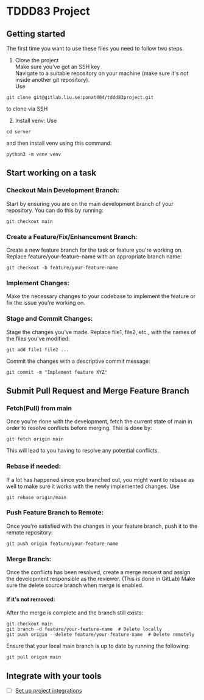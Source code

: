 # TDDD83 Project




## Getting started
The first time you want to use these files you need to follow two steps.
1. Clone the project  
Make sure you've got an SSH key  
Navigate to a suitable repository on your machine (make sure it's not inside another git repository).  
Use
```
git clone git@gitlab.liu.se:ponat404/tddd83project.git
```
to clone via SSH


2. Install venv:
Use 
```
cd server
``` 
and then install venv using this command:
```
python3 -m venv venv
```

## Start working on a task

### Checkout Main Development Branch: 
Start by ensuring you are on the main development branch of your repository. You can do this by running:  
```
git checkout main
```

### Create a Feature/Fix/Enhancement Branch:
Create a new feature branch for the task or feature you're working on. Replace feature/your-feature-name with an appropriate branch name:
```
git checkout -b feature/your-feature-name
```

### Implement Changes:
Make the necessary changes to your codebase to implement the feature or fix the issue you're working on.  

### Stage and Commit Changes:  
Stage the changes you've made. Replace file1, file2, etc., with the names of the files you've modified:
```
git add file1 file2 ...
```
Commit the changes with a descriptive commit message:  
```
git commit -m "Implement feature XYZ"
```

## Submit Pull Request and Merge Feature Branch

### Fetch(Pull) from main
Once you're done with the development, fetch the current state of main in order to resolve conflicts before merging. This is done by:
```
git fetch origin main
```
This will lead to you having to resolve any potential conflicts.

### Rebase if needed:
If a lot has happened since you branched out, you might want to rebase as well to make sure it works with the newly implemented changes. Use 

```
git rebase origin/main
```

### Push Feature Branch to Remote:
Once you're satisfied with the changes in your feature branch, push it to the remote repository:  
```
git push origin feature/your-feature-name
```




### Merge Branch:
Once the conflicts has been resolved, create a merge request and assign the development responsible as the reviewer.  (This is done in GitLab)
Make sure the delete source branch when merge is enabled.

#### If it's not removed:
After the merge is complete and the branch still exists:
```
git checkout main
git branch -d feature/your-feature-name  # Delete locally
git push origin --delete feature/your-feature-name  # Delete remotely
```  
Ensure that your local main branch is up to date by running the following:
```
git pull origin main
``` 
  
  
  
  
  
  
  
  
  
  
  
  
  
  
  
  
## Integrate with your tools

- [ ] [Set up project integrations](https://gitlab.liu.se/ponat404/tddd83project/-/settings/integrations)

